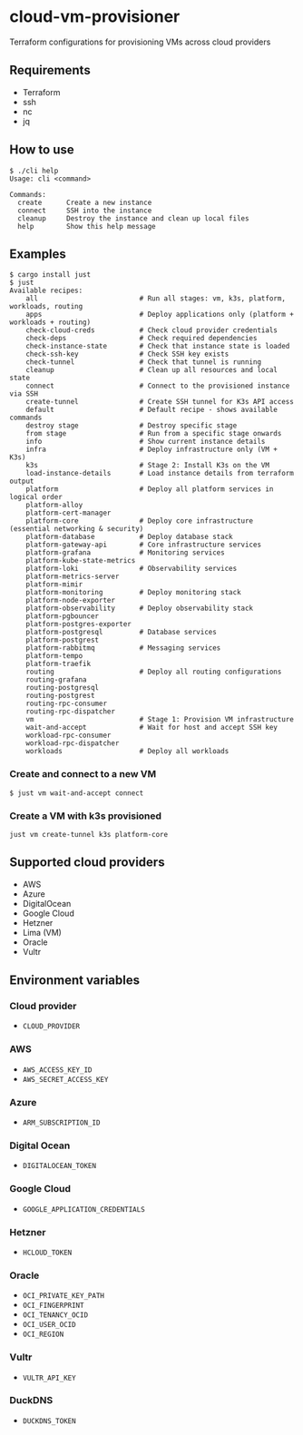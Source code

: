 # cloud-vm-provisioner
Terraform configurations for provisioning VMs across cloud providers

## Requirements

* Terraform
* ssh
* nc
* jq

## How to use

```
$ ./cli help
Usage: cli <command>

Commands:
  create      Create a new instance
  connect     SSH into the instance
  cleanup     Destroy the instance and clean up local files
  help        Show this help message
```

## Examples

```shell
$ cargo install just
$ just
Available recipes:
    all                         # Run all stages: vm, k3s, platform, workloads, routing
    apps                        # Deploy applications only (platform + workloads + routing)
    check-cloud-creds           # Check cloud provider credentials
    check-deps                  # Check required dependencies
    check-instance-state        # Check that instance state is loaded
    check-ssh-key               # Check SSH key exists
    check-tunnel                # Check that tunnel is running
    cleanup                     # Clean up all resources and local state
    connect                     # Connect to the provisioned instance via SSH
    create-tunnel               # Create SSH tunnel for K3s API access
    default                     # Default recipe - shows available commands
    destroy stage               # Destroy specific stage
    from stage                  # Run from a specific stage onwards
    info                        # Show current instance details
    infra                       # Deploy infrastructure only (VM + K3s)
    k3s                         # Stage 2: Install K3s on the VM
    load-instance-details       # Load instance details from terraform output
    platform                    # Deploy all platform services in logical order
    platform-alloy
    platform-cert-manager
    platform-core               # Deploy core infrastructure (essential networking & security)
    platform-database           # Deploy database stack
    platform-gateway-api        # Core infrastructure services
    platform-grafana            # Monitoring services
    platform-kube-state-metrics
    platform-loki               # Observability services
    platform-metrics-server
    platform-mimir
    platform-monitoring         # Deploy monitoring stack
    platform-node-exporter
    platform-observability      # Deploy observability stack
    platform-pgbouncer
    platform-postgres-exporter
    platform-postgresql         # Database services
    platform-postgrest
    platform-rabbitmq           # Messaging services
    platform-tempo
    platform-traefik
    routing                     # Deploy all routing configurations
    routing-grafana
    routing-postgresql
    routing-postgrest
    routing-rpc-consumer
    routing-rpc-dispatcher
    vm                          # Stage 1: Provision VM infrastructure
    wait-and-accept             # Wait for host and accept SSH key
    workload-rpc-consumer
    workload-rpc-dispatcher
    workloads                   # Deploy all workloads
```

### Create and connect to a new VM

```
$ just vm wait-and-accept connect
```

### Create a VM with k3s provisioned

```
just vm create-tunnel k3s platform-core
```

## Supported cloud providers

* AWS
* Azure
* DigitalOcean
* Google Cloud
* Hetzner
* Lima (VM)
* Oracle
* Vultr

## Environment variables

### Cloud provider
* `CLOUD_PROVIDER`

### AWS
* `AWS_ACCESS_KEY_ID`
* `AWS_SECRET_ACCESS_KEY`

### Azure
* `ARM_SUBSCRIPTION_ID`

### Digital Ocean
* `DIGITALOCEAN_TOKEN`

### Google Cloud
* `GOOGLE_APPLICATION_CREDENTIALS`

### Hetzner
* `HCLOUD_TOKEN`

### Oracle
* `OCI_PRIVATE_KEY_PATH`
* `OCI_FINGERPRINT`
* `OCI_TENANCY_OCID`
* `OCI_USER_OCID`
* `OCI_REGION`

### Vultr
* `VULTR_API_KEY`

### DuckDNS
* `DUCKDNS_TOKEN`
